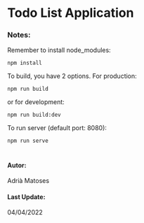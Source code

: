 # Todo List Application



### Notes: 
Remember to install node_modules:
```
npm install
```
To build, you have 2 options.
For production:
```
npm run build
```
or for development:
```
npm run build:dev
```
To run server (default port: 8080):
```
npm run serve
```
#
#### Autor:
Adrià Matoses

#### Last Update: 
04/04/2022
